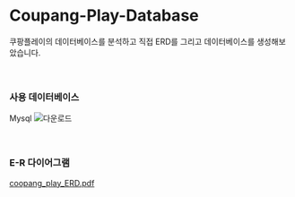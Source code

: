 # Coupang-Play-Database
쿠팡플레이의 데이터베이스를 분석하고 직접 ERD를 그리고 데이터베이스를 생성해보았습니다.
<br/>
<br/>
<br/>

### 사용 데이터베이스
Mysql
![다운로드](https://user-images.githubusercontent.com/107612118/209460915-80303582-a5ee-422f-890e-7fdeb49f991b.png)
<br/>
<br/>
<br/>

### E-R 다이어그램
[coopang_play_ERD.pdf](https://github.com/HaewoongGit/Coupang-Play-Database/files/10299583/coopang_play_ERD.pdf)
